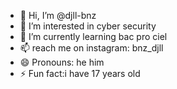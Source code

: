 - 👋 Hi, I’m @djll-bnz
- 👀 I’m interested in cyber security
- 🌱 I’m currently learning bac pro ciel
- 📫 reach me on instagram: bnz_djll
- 😄 Pronouns: he him
- ⚡ Fun fact:i have 17 years old

<!---
djll-bnz/djll-bnz is a ✨ special ✨ repository because its `README.md` (this file) appears on your GitHub profile.
You can click the Preview link to take a look at your changes.
--->
